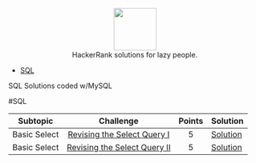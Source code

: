 <p align="center">
    <a href="https://www.hackerrank.com/vazzmanu">
        <img height=85 src="https://d3keuzeb2crhkn.cloudfront.net/hackerrank/assets/styleguide/logo_wordmark-f5c5eb61ab0a154c3ed9eda24d0b9e31.svg">
    </a>
    <br>HackerRank solutions for lazy people.
</p>

* [SQL](#sql)

SQL Solutions coded w/MySQL

#SQL 

|Subtopic|Challenge|Points|Solution|
|:------:|:-------:|:----:|:-------|
|Basic Select   |[Revising the Select Query I](https://www.hackerrank.com/challenges/revising-the-select-query/problem)        |5|[Solution](https://github.com/vazzmanu/HackerRank_solutions/blob/main/SQL/Basic%20Select/1_Revising%20the%20Select%20Query.sql)|
|Basic Select   |[Revising the Select Query II](https://www.hackerrank.com/challenges/revising-the-select-query-2/problem)     |5|[Solution](https://github.com/vazzmanu/HackerRank_solutions/blob/main/SQL/Basic%20Select/2_Revising%20the%20Select%20Query%20II.sql)|
